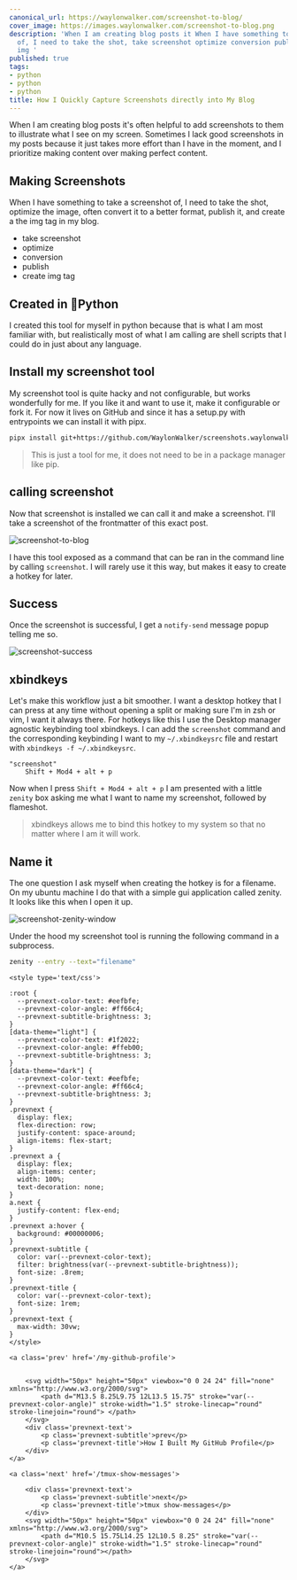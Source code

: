 ```yaml
---
canonical_url: https://waylonwalker.com/screenshot-to-blog/
cover_image: https://images.waylonwalker.com/screenshot-to-blog.png
description: 'When I am creating blog posts it When I have something to take a screenshot
  of, I need to take the shot, take screenshot optimize conversion publish create
  img '
published: true
tags:
- python
- python
- python
title: How I Quickly Capture Screenshots directly into My Blog
---
```


When I am creating blog posts it's often helpful to add screenshots to them to illustrate what I see on my screen.  Sometimes I lack good screenshots in my posts because it just takes more effort than I have in the moment, and I prioritize making content over making perfect content.

## Making Screenshots

When I have something to take a screenshot of, I need to take the shot, optimize the image, often convert it to a better format, publish it, and create a the img tag in my blog.

* take screenshot
* optimize
* conversion
* publish
* create img tag

## Created in 🐍Python

I created this tool for myself in python because that is what I am most familiar with, but realistically most of what I am calling are shell scripts that I could do in just about any language.

## Install my screenshot tool

My screenshot tool is quite hacky and not configurable, but works wonderfully for me. If you like it and want to use it, make it configurable or fork it. For now it lives on GitHub and since it has a setup.py with entrypoints we can install it with pipx.

``` bash
pipx install git+https://github.com/WaylonWalker/screenshots.waylonwalker.com
```

> This is just a tool for me, it does not need to be in a package manager like pip.

## calling screenshot

Now that screenshot is installed we can call it and make a screenshot.  I'll take a screenshot of the frontmatter of this exact post.

![screenshot-to-blog](https://screenshots.waylonwalker.com/screenshot-to-blog.webp)

I have this tool exposed as a command that can be ran in the command line by calling `screenshot`.  I will rarely use it this way, but makes it easy to create a hotkey for later.

## Success

Once the screenshot is successful, I get a `notify-send` message popup telling me so.

![screenshot-success](https://screenshots.waylonwalker.com/screenshot-success.webp)

## xbindkeys

Let's make this workflow just a bit smoother.  I want a desktop hotkey that I can press at any time without opening a split or making sure I'm in zsh or vim, I want it always there.  For hotkeys like this I use the Desktop manager agnostic keybinding tool xbindkeys.  I can add the `screenshot` command and the corresponding keybinding I want to my `~/.xbindkeysrc` file and restart with
`xbindkeys -f ~/.xbindkeysrc`.

```
"screenshot"
    Shift + Mod4 + alt + p
```

Now when I press `Shift + Mod4 + alt + p` I am presented with a little `zenity` box asking me what I want to name my screenshot, followed by flameshot.

> xbindkeys allows me to bind this hotkey to my system so that no matter where
> I am it will work.

## Name it

The one question I ask myself when creating the hotkey is for a filename.  On my ubuntu machine I do that with a simple gui application called zenity.  It looks like this when I open it up.

![screenshot-zenity-window](https://screenshots.waylonwalker.com/screenshot-zenity-window.webp)

Under the hood my screenshot tool is running the following command in a subprocess.

```bash
zenity --entry --text="filename"
```
<div class='prevnext'>

    <style type='text/css'>

    :root {
      --prevnext-color-text: #eefbfe;
      --prevnext-color-angle: #ff66c4;
      --prevnext-subtitle-brightness: 3;
    }
    [data-theme="light"] {
      --prevnext-color-text: #1f2022;
      --prevnext-color-angle: #ffeb00;
      --prevnext-subtitle-brightness: 3;
    }
    [data-theme="dark"] {
      --prevnext-color-text: #eefbfe;
      --prevnext-color-angle: #ff66c4;
      --prevnext-subtitle-brightness: 3;
    }
    .prevnext {
      display: flex;
      flex-direction: row;
      justify-content: space-around;
      align-items: flex-start;
    }
    .prevnext a {
      display: flex;
      align-items: center;
      width: 100%;
      text-decoration: none;
    }
    a.next {
      justify-content: flex-end;
    }
    .prevnext a:hover {
      background: #00000006;
    }
    .prevnext-subtitle {
      color: var(--prevnext-color-text);
      filter: brightness(var(--prevnext-subtitle-brightness));
      font-size: .8rem;
    }
    .prevnext-title {
      color: var(--prevnext-color-text);
      font-size: 1rem;
    }
    .prevnext-text {
      max-width: 30vw;
    }
    </style>
    
    <a class='prev' href='/my-github-profile'>
    

        <svg width="50px" height="50px" viewbox="0 0 24 24" fill="none" xmlns="http://www.w3.org/2000/svg">
            <path d="M13.5 8.25L9.75 12L13.5 15.75" stroke="var(--prevnext-color-angle)" stroke-width="1.5" stroke-linecap="round" stroke-linejoin="round"> </path>
        </svg>
        <div class='prevnext-text'>
            <p class='prevnext-subtitle'>prev</p>
            <p class='prevnext-title'>How I Built My GitHub Profile</p>
        </div>
    </a>
    
    <a class='next' href='/tmux-show-messages'>
    
        <div class='prevnext-text'>
            <p class='prevnext-subtitle'>next</p>
            <p class='prevnext-title'>tmux show-messages</p>
        </div>
        <svg width="50px" height="50px" viewbox="0 0 24 24" fill="none" xmlns="http://www.w3.org/2000/svg">
            <path d="M10.5 15.75L14.25 12L10.5 8.25" stroke="var(--prevnext-color-angle)" stroke-width="1.5" stroke-linecap="round" stroke-linejoin="round"></path>
        </svg>
    </a>
  </div>